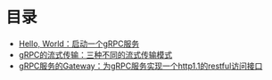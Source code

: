 # 目录
- [Hello, World：启动一个gRPC服务](./helloworld)
- [gRPC的流式传输：三种不同的流式传输模式](./stream)
- [gRPC服务的Gateway：为gRPC服务实现一个http1.1的restful访问接口](./gateway)